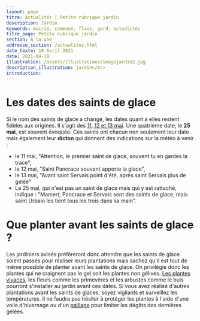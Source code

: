 ```yaml
---
layout: page
titre: Actualités | Petite rubrique jardin
description: Jardin
keywords: mairie, commune, flaux, gard, actualités
titre_page: Petite rubrique jardin
section: À la une
addresse_section: /actualites.html
date_texte: 10 Avril 2021
date: 2021-04-10
illustration: /assets/illustrations/imagejardin2.jpg
description_illustration: jardin</br>
introduction: 
---
```


# Les dates des saints de glace <br>
Si le nom des saints de glace a changé, les dates quant à elles restent fidèles aux origines. Il s'agit des  [11, 12 et 13 mai](https://www.journaldesfemmes.fr/jardin/conseils-jardinage/1835301-que-faire-au-jardin-en-mai/). Une quatrième date, le <b>25 mai</b>, est souvent évoquée. Ces saints ont chacun non seulement leur date mais également leur <b>dicton</b> qui donnent des indications sur la météo à venir :<br>

- le 11 mai, "Attention, le premier saint de glace, souvent tu en gardes la trace",<br>
- le 12 mai, "Saint Pancrace souvent apporte la glace",<br>
- le 13 mai, "Avant saint Servais point d'été, après saint Servais plus de gelée"<br>
- Le 25 mai, qui n'est pas un saint de glace mais qui y est rattaché, indique : "Mamert, Pancrace et Servais sont des saints de glace, mais saint Urbain les tient tous les trois dans sa main".<br>

# Que planter avant les saints de glace ?<br>
Les jardiniers avisés préféreront donc attendre que les saints de glace soient passés pour réaliser leurs plantations mais sachez qu'il est tout de même possible de planter avant les saints de glace. On privilégie donc les plantes qui ne craignent pas le gel soit les plantes non gélives. [Les plantes vivaces](https://www.journaldesfemmes.fr/jardin/conseils-jardinage/2580502-plante-vivace/), les fleurs comme les primevères et les arbustes comme le buis pourront s'installer au jardin avant ces dates. Si vous avez réalisé d'autres plantations avant les saints de glaces, soyez vigilants et surveillez les températures. Il ne faudra pas hésiter à protéger les plantes à l'aide d'une voile d'hivernage ou d'un [paillage](https://www.journaldesfemmes.fr/jardin/conseils-jardinage/1859929-paillage-au-jardin-pourquoi-et-comment-pailler-vegetaux/) pour limiter les dégâts des dernières gelées.<br>
